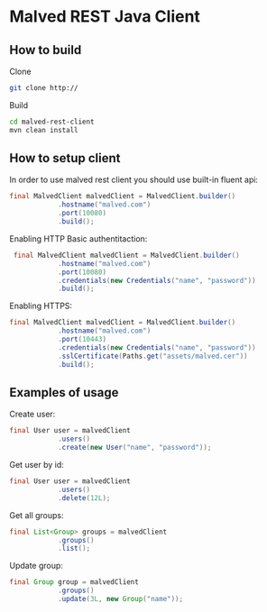# Malved REST Java Client

## How to build

Clone

```bash
git clone http://
```

Build

```bash
cd malved-rest-client
mvn clean install
```

## How to setup client

In order to use malved rest client you should use built-in fluent api:

```java
final MalvedClient malvedClient = MalvedClient.builder()
            .hostname("malved.com")
            .port(10080)
            .build();
```

Enabling HTTP Basic authentitaction:

```java
 final MalvedClient malvedClient = MalvedClient.builder()
            .hostname("malved.com")
            .port(10080)
            .credentials(new Credentials("name", "password"))
            .build();
```
Enabling HTTPS:

```java
final MalvedClient malvedClient = MalvedClient.builder()
            .hostname("malved.com")
            .port(10443)
            .credentials(new Credentials("name", "password"))
            .sslCertificate(Paths.get("assets/malved.cer"))
            .build();
```

## Examples of usage

Create user:

```java
final User user = malvedClient
            .users()
            .create(new User("name", "password"));
```

Get user by id:

```java
final User user = malvedClient
            .users()
            .delete(12L);
```

Get all groups:

```java
final List<Group> groups = malvedClient
            .groups()
            .list();
```

Update group:

```java
final Group group = malvedClient
            .groups()
            .update(3L, new Group("name"));
```



